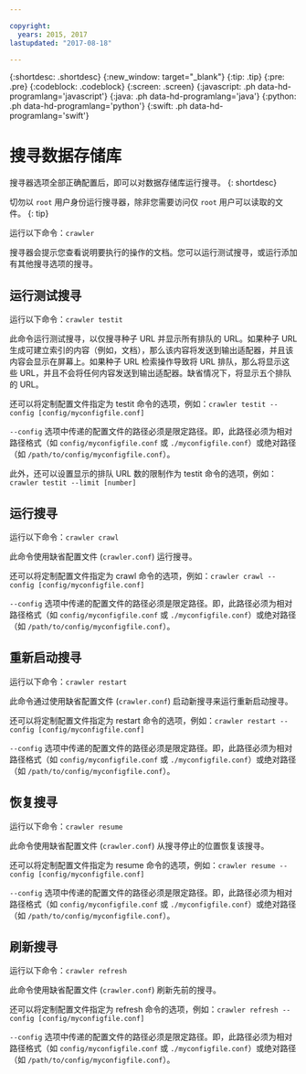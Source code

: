 ```yaml
---

copyright:
  years: 2015, 2017
lastupdated: "2017-08-18"

---
```


{:shortdesc: .shortdesc}
{:new_window: target="_blank"}
{:tip: .tip}
{:pre: .pre}
{:codeblock: .codeblock}
{:screen: .screen}
{:javascript: .ph data-hd-programlang='javascript'}
{:java: .ph data-hd-programlang='java'}
{:python: .ph data-hd-programlang='python'}
{:swift: .ph data-hd-programlang='swift'}

# 搜寻数据存储库

搜寻器选项全部正确配置后，即可以对数据存储库运行搜寻。
{: shortdesc}

切勿以 `root` 用户身份运行搜寻器，除非您需要访问仅 `root` 用户可以读取的文件。
{: tip}

运行以下命令：`crawler`

搜寻器会提示您查看说明要执行的操作的文档。您可以运行测试搜寻，或运行添加有其他搜寻选项的搜寻。

## 运行测试搜寻

运行以下命令：`crawler testit`

此命令运行测试搜寻，以仅搜寻种子 URL 并显示所有排队的 URL。如果种子 URL 生成可建立索引的内容（例如，文档），那么该内容将发送到输出适配器，并且该内容会显示在屏幕上。如果种子 URL 检索操作导致将 URL 排队，那么将显示这些 URL，并且不会将任何内容发送到输出适配器。缺省情况下，将显示五个排队的 URL。

还可以将定制配置文件指定为 testit 命令的选项，例如：`crawler testit --config [config/myconfigfile.conf]`

`--config` 选项中传递的配置文件的路径必须是限定路径。即，此路径必须为相对路径格式（如 `config/myconfigfile.conf` 或 `./myconfigfile.conf`）或绝对路径（如 `/path/to/config/myconfigfile.conf`）。

此外，还可以设置显示的排队 URL 数的限制作为 testit 命令的选项，例如：`crawler testit --limit [number]`

## 运行搜寻

运行以下命令：`crawler crawl`

此命令使用缺省配置文件 (`crawler.conf`) 运行搜寻。

还可以将定制配置文件指定为 crawl 命令的选项，例如：`crawler crawl --config [config/myconfigfile.conf]`

`--config` 选项中传递的配置文件的路径必须是限定路径。即，此路径必须为相对路径格式（如 `config/myconfigfile.conf` 或 `./myconfigfile.conf`）或绝对路径（如 `/path/to/config/myconfigfile.conf`）。

## 重新启动搜寻

运行以下命令：`crawler restart`

此命令通过使用缺省配置文件 (`crawler.conf`) 启动新搜寻来运行重新启动搜寻。

还可以将定制配置文件指定为 restart 命令的选项，例如：`crawler restart --config [config/myconfigfile.conf]`

`--config` 选项中传递的配置文件的路径必须是限定路径。即，此路径必须为相对路径格式（如 `config/myconfigfile.conf` 或 `./myconfigfile.conf`）或绝对路径（如 `/path/to/config/myconfigfile.conf`）。

## 恢复搜寻

运行以下命令：`crawler resume`

此命令使用缺省配置文件 (`crawler.conf`) 从搜寻停止的位置恢复该搜寻。

还可以将定制配置文件指定为 resume 命令的选项，例如：`crawler resume --config [config/myconfigfile.conf]`

`--config` 选项中传递的配置文件的路径必须是限定路径。即，此路径必须为相对路径格式（如 `config/myconfigfile.conf` 或 `./myconfigfile.conf`）或绝对路径（如 `/path/to/config/myconfigfile.conf`）。

## 刷新搜寻

运行以下命令：`crawler refresh`

此命令使用缺省配置文件 (`crawler.conf`) 刷新先前的搜寻。

还可以将定制配置文件指定为 refresh 命令的选项，例如：`crawler refresh --config [config/myconfigfile.conf]`

`--config` 选项中传递的配置文件的路径必须是限定路径。即，此路径必须为相对路径格式（如 `config/myconfigfile.conf` 或 `./myconfigfile.conf`）或绝对路径（如 `/path/to/config/myconfigfile.conf`）。
